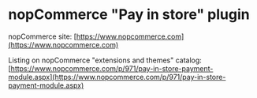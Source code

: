 ﻿nopCommerce "Pay in store" plugin
===========

nopCommerce site: [https://www.nopcommerce.com](https://www.nopcommerce.com)

Listing on nopCommerce "extensions and themes" catalog: [https://www.nopcommerce.com/p/971/pay-in-store-payment-module.aspx](https://www.nopcommerce.com/p/971/pay-in-store-payment-module.aspx)
